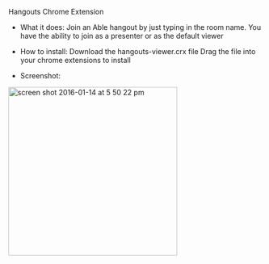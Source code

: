 Hangouts Chrome Extension

- What it does:
  Join an Able hangout by just typing in the room name.
  You have the ability to join as a presenter or as the default viewer

- How to install:
  Download the hangouts-viewer.crx file
  Drag the file into your chrome extensions to install

- Screenshot:

<img width="334" alt="screen shot 2016-01-14 at 5 50 22 pm" src="https://cloud.githubusercontent.com/assets/4582235/12340396/a4b7159a-bae8-11e5-9d83-3b38c7044376.png">
